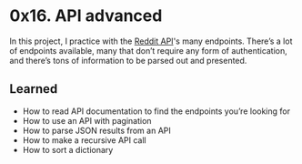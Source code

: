 # 0x16. API advanced
In this project, I practice with the [Reddit API](https://www.reddit.com/dev/api/)'s many endpoints.  There’s a lot of endpoints available, many that don’t require any form of authentication, and there’s tons of information to be parsed out and presented.

## Learned
- How to read API documentation to find the endpoints you’re looking for
- How to use an API with pagination
- How to parse JSON results from an API
- How to make a recursive API call
- How to sort a dictionary 
